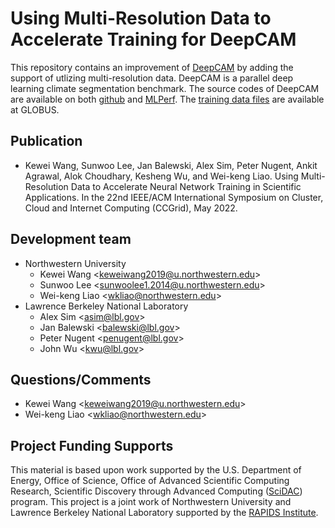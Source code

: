 # Using Multi-Resolution Data to Accelerate Training for DeepCAM
This repository contains an improvement of [DeepCAM](https://github.com/azrael417/mlperf-deepcam) by adding the support of utlizing multi-resolution data.
DeepCAM is a parallel deep learning climate segmentation benchmark. The source codes of DeepCAM are available on both [github](	
https://github.com/azrael417/mlperf-deepcam) and [MLPerf](https://mlcommons.org/en/training-hpc-10/).
The [training data files](https://app.globus.org/file-manager?origin_id=0b226e2c-4de0-11ea-971a-021304b0cca7&origin_path=%2F) are available at GLOBUS.


## Publication
* Kewei Wang, Sunwoo Lee, Jan Balewski, Alex Sim, Peter Nugent, Ankit Agrawal, Alok Choudhary, Kesheng Wu, and Wei-keng Liao. Using Multi-Resolution Data to Accelerate Neural Network Training in Scientific Applications. In the 22nd IEEE/ACM International Symposium on Cluster, Cloud and Internet Computing (CCGrid), May 2022.

## Development team
  * Northwestern University
    + Kewei Wang <<keweiwang2019@u.northwestern.edu>>
    + Sunwoo Lee <<sunwoolee1.2014@u.northwestern.edu>>
    + Wei-keng Liao <<wkliao@northwestern.edu>>
  * Lawrence Berkeley National Laboratory
    + Alex Sim <<asim@lbl.gov>>
    + Jan Balewski <<balewski@lbl.gov>>
    + Peter Nugent <<penugent@lbl.gov>>
    + John Wu <<kwu@lbl.gov>>

## Questions/Comments
  * Kewei Wang <<keweiwang2019@u.northwestern.edu>>
  * Wei-keng Liao <<wkliao@northwestern.edu>>

## Project Funding Supports
This material is based upon work supported by the U.S. Department of Energy, Office of Science, Office of Advanced Scientific Computing Research, Scientific Discovery through Advanced Computing ([SciDAC](https://www.scidac.gov)) program. This project is a joint work of Northwestern University and Lawrence Berkeley National Laboratory supported by the [RAPIDS Institute](https://rapids.lbl.gov).
